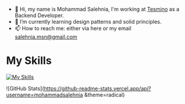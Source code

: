 
- 👋 Hi, my name is Mohammad Salehnia, I'm working at [Tesmino](https://tesmino.com/) as a Backend Developer.
- 🌱 I’m currently learning design patterns and solid principles.
- 📫 How to reach me: either via here or my email salehnia.msn@gmail.com
  
# My Skills
[![My Skills](https://skillicons.dev/icons?i=php,laravel,mysql,git,postman,htmltheme=dark)](https://skillicons.dev)
<!--
**mohammadsalehnia/mohammadsalehnia** is a ✨ _special_ ✨ repository because its `README.md` (this file) appears on your GitHub profile.

Here are some ideas to get you started:

- 🔭 Hi, I’m Mohammad Salehnia, I'm working at HINEXT as a Backend Developer
- 🌱 I’m currently learning design patterns and solid principles
- 📫 How to reach me: either via here or my email salehnia.msn@gmail.com
-->

![GitHub Stats](https://github-readme-stats.vercel.app/api?username=mohammadsalehnia &theme=radical)



